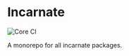 # Incarnate

![Core CI](https://github.com/resistdesign/incarnate-complete/workflows/Core%20CI/badge.svg)

A monorepo for all incarnate packages.
